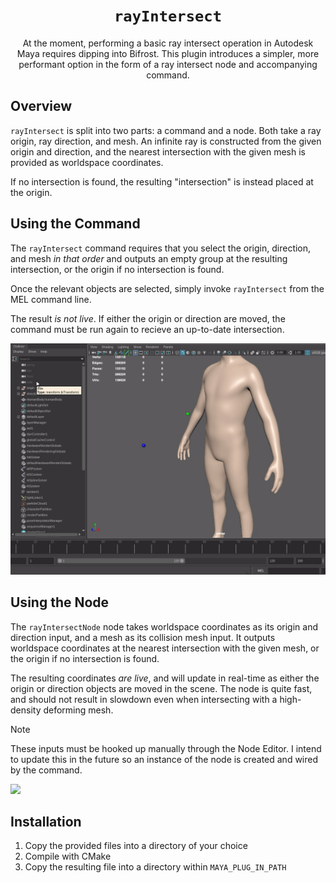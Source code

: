 <div align="center">

# `rayIntersect`

At the moment, performing a basic ray intersect operation in Autodesk Maya requires dipping into Bifrost. This plugin introduces a simpler, more performant option in the form of a ray intersect node and accompanying command.

</div>

## Overview
`rayIntersect` is split into two parts: a command and a node. Both take a ray origin, ray direction, and mesh. An infinite ray is constructed from the given origin and direction, and the nearest intersection with the given mesh is provided as worldspace coordinates. 

If no intersection is found, the resulting "intersection" is instead placed at the origin.

## Using the Command

The `rayIntersect` command requires that you select the origin, direction, and mesh *in that order* and outputs an empty group at the resulting intersection, or the origin if no intersection is found.

Once the relevant objects are selected, simply invoke `rayIntersect` from the MEL command line.

The result *is not live*. If either the origin or direction are moved, the command must be run again to recieve an up-to-date intersection.

<img src="./images/ray_intersect_cmd.gif">

## Using the Node

The `rayIntersectNode` node takes worldspace coordinates as its origin and direction input, and a mesh as its collision mesh input. It outputs worldspace coordinates at the nearest intersection with the given mesh, or the origin if no intersection is found.

The resulting coordinates *are live*, and will update in real-time as either the origin or direction objects are moved in the scene. The node is quite fast, and should not result in slowdown even when intersecting with a high-density deforming mesh.

> [!NOTE]
> These inputs must be hooked up manually through the Node Editor. I intend to update this in the future so an instance of the node is created and wired by the command.

<img src="./images/ray_intersect_node.gif">

## Installation

1. Copy the provided files into a directory of your choice
2. Compile with CMake
3. Copy the resulting file into a directory within `MAYA_PLUG_IN_PATH`
